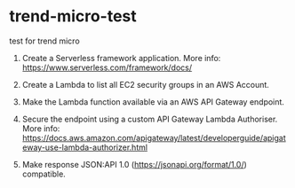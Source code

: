 # trend-micro-test
test for trend micro

1.    Create a Serverless framework application.
More info: https://www.serverless.com/framework/docs/

2.    Create a Lambda to list all EC2 security groups in an AWS Account.

3.    Make the Lambda function available via an AWS API Gateway endpoint.

4.    Secure the endpoint using a custom API Gateway Lambda Authoriser.
More info: https://docs.aws.amazon.com/apigateway/latest/developerguide/apigateway-use-lambda-authorizer.html

5.    Make response JSON:API 1.0 (https://jsonapi.org/format/1.0/) compatible.